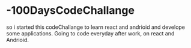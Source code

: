 # -100DaysCodeChallange

so i started this codeChallange to learn react and andrioid and develope some applications.
Going to code everyday after work, on react and Andrioid.
